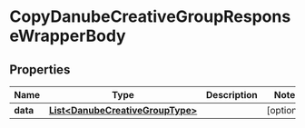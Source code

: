 

# CopyDanubeCreativeGroupResponseWrapperBody


## Properties

Name | Type | Description | Notes
------------ | ------------- | ------------- | -------------
**data** | [**List&lt;DanubeCreativeGroupType&gt;**](DanubeCreativeGroupType.md) |  |  [optional]



